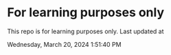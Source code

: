 # For learning purposes only
This repo is for learning purposes only.
Last updated at

Wednesday, March 20, 2024 1:51:40 PM

